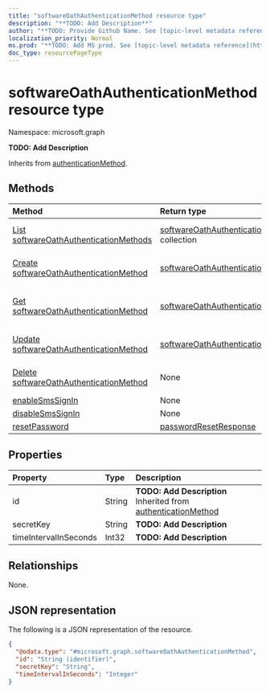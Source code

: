 ```yaml
---
title: "softwareOathAuthenticationMethod resource type"
description: "**TODO: Add Description**"
author: "**TODO: Provide Github Name. See [topic-level metadata reference](https://msgo.azurewebsites.net/add/document/guidelines/metadata.html#topic-level-metadata)**"
localization_priority: Normal
ms.prod: "**TODO: Add MS prod. See [topic-level metadata reference](https://msgo.azurewebsites.net/add/document/guidelines/metadata.html#topic-level-metadata)**"
doc_type: resourcePageType
---
```


# softwareOathAuthenticationMethod resource type

Namespace: microsoft.graph

**TODO: Add Description**


Inherits from [authenticationMethod](../resources/authenticationmethod.md).

## Methods
|Method|Return type|Description|
|:---|:---|:---|
|[List softwareOathAuthenticationMethods](../api/softwareoathauthenticationmethod-list.md)|[softwareOathAuthenticationMethod](../resources/softwareoathauthenticationmethod.md) collection|Get a list of the [softwareOathAuthenticationMethod](../resources/softwareoathauthenticationmethod.md) objects and their properties.|
|[Create softwareOathAuthenticationMethod](../api/softwareoathauthenticationmethod-create.md)|[softwareOathAuthenticationMethod](../resources/softwareoathauthenticationmethod.md)|Create a new [softwareOathAuthenticationMethod](../resources/softwareoathauthenticationmethod.md) object.|
|[Get softwareOathAuthenticationMethod](../api/softwareoathauthenticationmethod-get.md)|[softwareOathAuthenticationMethod](../resources/softwareoathauthenticationmethod.md)|Read the properties and relationships of a [softwareOathAuthenticationMethod](../resources/softwareoathauthenticationmethod.md) object.|
|[Update softwareOathAuthenticationMethod](../api/softwareoathauthenticationmethod-update.md)|[softwareOathAuthenticationMethod](../resources/softwareoathauthenticationmethod.md)|Update the properties of a [softwareOathAuthenticationMethod](../resources/softwareoathauthenticationmethod.md) object.|
|[Delete softwareOathAuthenticationMethod](../api/softwareoathauthenticationmethod-delete.md)|None|Deletes a [softwareOathAuthenticationMethod](../resources/softwareoathauthenticationmethod.md) object.|
|[enableSmsSignIn](../api/softwareoathauthenticationmethod-enablesmssignin.md)|None|**TODO: Add Description**|
|[disableSmsSignIn](../api/softwareoathauthenticationmethod-disablesmssignin.md)|None|**TODO: Add Description**|
|[resetPassword](../api/softwareoathauthenticationmethod-resetpassword.md)|[passwordResetResponse](../resources/passwordresetresponse.md)|**TODO: Add Description**|

## Properties
|Property|Type|Description|
|:---|:---|:---|
|id|String|**TODO: Add Description** Inherited from [authenticationMethod](../resources/authenticationmethod.md)|
|secretKey|String|**TODO: Add Description**|
|timeIntervalInSeconds|Int32|**TODO: Add Description**|

## Relationships
None.

## JSON representation
The following is a JSON representation of the resource.
<!-- {
  "blockType": "resource",
  "keyProperty": "id",
  "@odata.type": "microsoft.graph.softwareOathAuthenticationMethod",
  "baseType": "microsoft.strongAuthentication.authenticationMethod",
  "openType": false
}
-->
``` json
{
  "@odata.type": "#microsoft.graph.softwareOathAuthenticationMethod",
  "id": "String (identifier)",
  "secretKey": "String",
  "timeIntervalInSeconds": "Integer"
}
```


